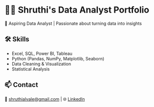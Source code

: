 # 👩‍💻 Shruthi's Data Analyst Portfolio

🎯 Aspiring Data Analyst | Passionate about turning data into insights

## 🛠️ Skills
- Excel, SQL, Power BI, Tableau
- Python (Pandas, NumPy, Matplotlib, Seaborn)
- Data Cleaning & Visualization
- Statistical Analysis

## 📫 Contact
📧 shruthialvale@gmail.com | 🌐 [LinkedIn]([www.linkedin.com/in/shruthilaya-alvale-6b25b5232])
